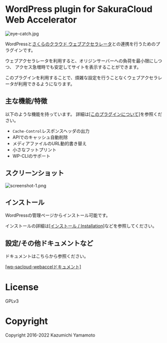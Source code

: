 # WordPress plugin for SakuraCloud Web Accelerator

![eye-catch.jpg](docs/images/eye-catch.jpg)

WordPressと[さくらのクラウド ウェブアクセラレータ](https://cloud.sakura.ad.jp/specification/web-accelerator/)との連携を行うためのプラグインです。

ウェブアクセラレータを利用すると、オリジンサーバーへの負荷を最小限にしつつ、
アクセス急増時でも安定してサイトを表示することができます。

このプラグインを利用することで、煩雑な設定を行うことなくウェブアクセラレータが利用できるようになります。


## 主な機能/特徴

以下のような機能を持っています。
詳細は[[このプラグインについて]](docs/About.md)を参照ください。

- `Cache-Control`レスポンスヘッダの出力
- APIでのキャッシュ自動削除
- メディアファイルのURL動的書き替え
- 小さなフットプリント
- WP-CLIのサポート


## スクリーンショット

![screenshot-1.png](screenshot-1.png)


## インストール

WordPressの管理ページからインストール可能です。

インストールの詳細は[[インストール / Installation]](docs/Installation.md)などを参照してください。

## 設定/その他ドキュメントなど

ドキュメントはこちらから参照ください。

[[wp-sacloud-webaccelドキュメント]](docs/README.md)

# License

GPLv3

# Copyright

Copyright 2016-2022 Kazumichi Yamamoto
